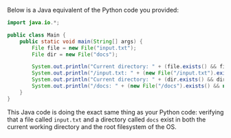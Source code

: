  Below is a Java equivalent of the Python code you provided:

```java
import java.io.*;

public class Main {
    public static void main(String[] args) {
        File file = new File("input.txt");
        File dir = new File("docs");

        System.out.println("Current directory: " + (file.exists() && file.isFile()));
        System.out.println("/input.txt: " + (new File("/input.txt").exists() && new File("/input.txt").isFile()));
        System.out.println("Current directory: " + (dir.exists() && dir.isDirectory()));
        System.out.println("/docs: " + (new File("/docs").exists() && new File("/docs").isDirectory()));
    }
}
```
This Java code is doing the exact same thing as your Python code: verifying that a file called `input.txt` and a directory called `docs` exist in both the current working directory and the root filesystem of the OS.
